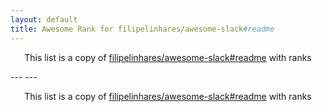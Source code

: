 ```yaml
---
layout: default
title: Awesome Rank for filipelinhares/awesome-slack#readme
---
```


<p align="center">
	This list is a copy of <a href="https://github.com/filipelinhares/awesome-slack#readme">filipelinhares/awesome-slack#readme</a> with ranks
</p>
---
---
<p align="center">
	This list is a copy of <a href="https://github.com/filipelinhares/awesome-slack#readme">filipelinhares/awesome-slack#readme</a> with ranks
</p>
